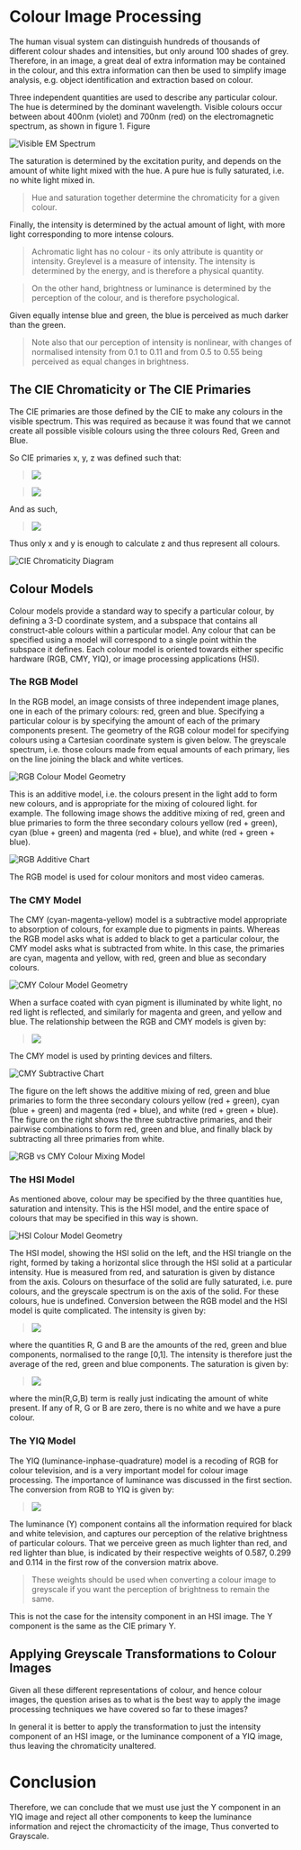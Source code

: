 # Colour Image Processing
The human visual system can distinguish hundreds of thousands of different colour shades
and intensities, but only around 100 shades of grey. Therefore, in an image, a great deal of
extra information may be contained in the colour, and this extra information can then be
used to simplify image analysis, e.g. object identification and extraction based on colour.

Three independent quantities are used to describe any particular colour.
The hue is determined by the dominant wavelength. Visible colours occur between about 400nm (violet) and 700nm (red) on the electromagnetic spectrum, as shown in figure 1. Figure

![Visible EM Spectrum](Images/EMSpectrum.jpg)

The saturation is determined by the excitation purity, and depends on the amount of white light mixed with the hue. A pure hue is fully saturated, i.e. no white light mixed in. 

> Hue and saturation together determine the chromaticity for a given colour.

Finally, the intensity is determined by the actual amount of light, with more light corresponding to more intense colours.

> Achromatic light has no colour - its only attribute is quantity or intensity. Greylevel is a measure of intensity. The intensity is determined by the energy, and is therefore a physical quantity.

> On the other hand, brightness or luminance is determined by the perception of the colour, and is therefore psychological.

Given equally intense blue and green, the blue is perceived as much darker than the green. 

> Note also that our perception of intensity is nonlinear, with changes of normalised intensity from 0.1 to 0.11 and from 0.5 to 0.55 being perceived as equal changes in brightness.

## The CIE Chromaticity or The CIE Primaries
The CIE primaries are those defined by the CIE to make any colours in the visible spectrum. This was required as because it was found that we cannot create all possible visible colours using the three colours Red, Green and Blue.

So CIE primaries x, y, z was defined such that:

> ![](https://latex.codecogs.com/svg.latex?x&space;=&space;\frac{R}{R&plus;G&plus;B})

> ![](https://latex.codecogs.com/svg.latex?y&space;=&space;\frac{G}{R&plus;G&plus;B})

And as such,

> ![](https://latex.codecogs.com/svg.latex?z&space;=&space;\frac{B}{R&plus;G&plus;B}&space;\Rightarrow&space;z&space;=&space;1&space;-&space;x&space;-&space;y)

Thus only x and y is enough to calculate z and thus represent all colours.

![CIE Chromaticity Diagram](Images/CIEChromaticity.jpg)

## Colour Models
Colour models provide a standard way to specify a particular colour, by defining a 3-D coordinate system, and a subspace that contains all construct-able colours within a particular model. Any colour that can be specified using a model will correspond to a single
point within the subspace it defines. Each colour model is oriented towards either specific hardware (RGB, CMY, YIQ), or image processing applications (HSI).

### The RGB Model
In the RGB model, an image consists of three independent image planes, one in each of the primary colours: red, green and blue. Specifying a particular colour is by specifying the amount of each of the primary components present. The geometry of the RGB colour model for specifying colours using a Cartesian coordinate system is given below. The greyscale spectrum, i.e. those colours made from equal amounts of each primary, lies on the line joining the black and white vertices.

![RGB Colour Model Geometry]()

This is an additive model, i.e. the colours present in the light add to form new colours, and is appropriate for the mixing of coloured light. for example. The following image shows the additive mixing of red, green and blue primaries to form the three secondary colours yellow (red + green), cyan (blue + green) and magenta (red + blue), and white (red + green + blue).

![RGB Additive Chart]()

The RGB model is used for colour monitors and most video cameras.

### The CMY Model
The CMY (cyan-magenta-yellow) model is a subtractive model appropriate to absorption of colours, for example due to pigments in paints. Whereas the RGB model asks what is added to black to get a particular colour, the CMY model asks what is subtracted from white. In this case, the primaries are cyan, magenta and yellow, with red, green and blue as secondary colours.

![CMY Colour Model Geometry]()

When a surface coated with cyan pigment is illuminated by white light, no red light is reflected, and similarly for magenta and green, and yellow and blue. The relationship between the RGB and CMY models is given by:


> ![](https://latex.codecogs.com/svg.latex?\begin{bmatrix}&space;C\\\\&space;M\\\\&space;Y&space;\end{bmatrix}&space;=&space;\begin{bmatrix}&space;1\\\\&space;1\\\\&space;1&space;\end{bmatrix}&space;-&space;\begin{bmatrix}&space;R\\\\&space;G\\\\&space;B&space;\end{bmatrix})


The CMY model is used by printing devices and filters.

![CMY Subtractive Chart]()

The figure on the left shows the additive mixing of red, green and blue primaries to form the three secondary colours yellow (red + green), cyan (blue + green) and magenta (red + blue), and white (red + green + blue). The figure on the right shows the three subtractive primaries, and their pairwise combinations to form red, green and blue, and finally black by subtracting all three primaries from white.

![RGB vs CMY Colour Mixing Model]() 

### The HSI Model 
As mentioned above, colour may be specified by the three quantities hue, saturation and intensity. This is the HSI model, and the entire space of colours that may be specified in this way is shown.

![HSI Colour Model Geometry]()

The HSI model, showing the HSI solid on the left, and the HSI triangle on the right, formed by taking a horizontal slice through the HSI solid at a particular intensity. Hue is measured from red, and saturation is given by distance from the axis. Colours on thesurface of the solid are fully saturated, i.e. pure colours, and the greyscale spectrum is on the axis of the solid. For these colours, hue is undefined. Conversion between the RGB model and the HSI model is quite complicated. The intensity is given by:


> ![](https://latex.codecogs.com/svg.latex?I&space;=&space;\frac{R&plus;G&plus;B}{3})


where the quantities R, G and B are the amounts of the red, green and blue components, normalised to the range \[0,1\]. The intensity is therefore just the average of the red, green and blue components. The saturation is given by:


> ![](https://latex.codecogs.com/svg.latex?S&space;=&space;1&space;-&space;\frac{min(R,G,B)}{I}&space;=&space;1&space;-&space;\frac{3}{R&plus;G&plus;B}&space;min(R,G,B))


where the min(R,G,B) term is really just indicating the amount of white present. If any of R, G or B are zero, there is no white and we have a pure colour.

### The YIQ Model
The YIQ (luminance-inphase-quadrature) model is a recoding of RGB for colour television, and is a very important model for colour image processing. The importance of luminance was discussed in the first section. The conversion from RGB to YIQ is given by:


> ![](https://latex.codecogs.com/svg.latex?\begin{bmatrix}&space;Y\\\\&space;I\\\\&space;Q&space;\end{bmatrix}&space;=&space;\begin{bmatrix}&space;0.299&space;&&space;0.587&space;&&space;0.114\\\\&space;0.596&space;&&space;-0.275&space;&&space;-0.321\\\\&space;0.212&space;&&space;-0.523&space;&&space;0.311&space;\end{bmatrix}&space;\cdot&space;\begin{bmatrix}&space;R\\\\&space;G\\\\&space;B&space;\end{bmatrix})


The luminance (Y) component contains all the information required for black and white television, and captures our perception of the relative brightness of particular colours. That we perceive green as much lighter than red, and red lighter than blue, is indicated by their respective weights of 0.587, 0.299 and 0.114 in the first row of the conversion matrix above. 

> These weights should be used when converting a colour image to greyscale if you want the perception of brightness to remain the same.

This is not the case for the intensity component in an HSI image. The Y component is the same as the CIE primary Y.

## Applying Greyscale Transformations to Colour Images
Given all these different representations of colour, and hence colour images, the question arises as to what is the best way to apply the image processing techniques we have covered so far to these images? 

In general it is better to apply the transformation to just the intensity component of an HSI image, or the luminance component of a YIQ image, thus leaving the chromaticity unaltered.

# Conclusion
Therefore, we can conclude that we must use just the Y component in an YIQ image and reject all other components to keep the luminance information and reject the chromacticity of the image, Thus converted to Grayscale.
